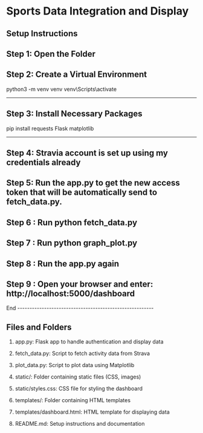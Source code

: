 # Sports Data Integration and Display

## Setup Instructions

Step 1: Open the Folder
--------------------------------------

Step 2: Create a Virtual Environment
----------------------------------------
python3 -m venv venv
venv\Scripts\activate

-----------------------------------------
Step 3: Install Necessary Packages
-----------------------------------------
pip install requests Flask matplotlib

-----------------------------------------
Step 4: Stravia account is set up using my credentials already
----------------------------------------
Step 5: Run the app.py to get the new access token that will be automatically send to fetch_data.py.
----------------------------------------------------------------------------------------------
Step 6 : Run python fetch_data.py
--------------------------------------
Step 7 : Run python graph_plot.py
--------------------------------------
Step 8 : Run the app.py again
-----------------------------------
Step 9 : Open your browser and enter: http://localhost:5000/dashboard
----------------------------------------------------------------------
End
-----------------*-----------------*----------------------


Files and Folders
-----------------------------
1. app.py: Flask app to handle authentication and display data

2. fetch_data.py: Script to fetch activity data from Strava

3. plot_data.py: Script to plot data using Matplotlib

4. static/: Folder containing static files (CSS, images)

5. static/styles.css: CSS file for styling the dashboard

6. templates/: Folder containing HTML templates

7. templates/dashboard.html: HTML template for displaying data

8. README.md: Setup instructions and documentation

